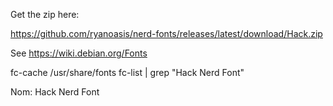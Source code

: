 Get the zip here:

https://github.com/ryanoasis/nerd-fonts/releases/latest/download/Hack.zip

See https://wiki.debian.org/Fonts

fc-cache /usr/share/fonts
fc-list | grep "Hack Nerd Font"

Nom: Hack Nerd Font
